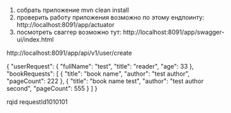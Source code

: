 1. собрать приложение mvn clean install
2. проверить работу приложения возможно по этому ендпоинту: http://localhost:8091/app/actuator
3. посмотреть сваггер возможно тут: http://localhost:8091/app/swagger-ui/index.html

http://localhost:8091/app/api/v1/user/create

{
    "userRequest": {
        "fullName": "test",
        "title": "reader",
        "age": 33
    },
    "bookRequests": [
        {
            "title": "book name",
            "author": "test author",
            "pageCount": 222
        },
        {
            "title": "book name test",
            "author": "test author second",
            "pageCount": 555
        }
    ]
}

rqid requestId1010101